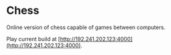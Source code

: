 Chess
======

Online version of chess capable of games between computers.

Play current build at [http://192.241.202.123:4000](http://192.241.202.123:4000).